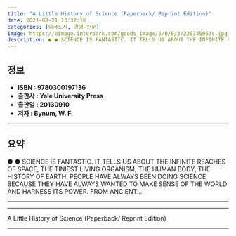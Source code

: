 ```yaml
---
title: "A Little History of Science (Paperback/ Reprint Edition)"
date: 2021-08-21 13:32:18
categories: [외국도서, 경영-인문]
image: https://bimage.interpark.com/goods_image/5/0/6/3/238345063s.jpg
description: ● ● SCIENCE IS FANTASTIC. IT TELLS US ABOUT THE INFINITE REACHES OF SPACE, THE TINIEST LIVING ORGANISM, THE HUMAN BODY, THE HISTORY OF EARTH. PEOPLE HAVE ALWA
---
```


## **정보**

- **ISBN : 9780300197136**
- **출판사 : Yale University Press**
- **출판일 : 20130910**
- **저자 : Bynum, W. F.**

------



## **요약**

●  ●  SCIENCE IS FANTASTIC. IT TELLS US ABOUT THE INFINITE REACHES OF SPACE, THE TINIEST LIVING ORGANISM, THE HUMAN BODY, THE HISTORY OF EARTH. PEOPLE HAVE ALWAYS BEEN DOING SCIENCE BECAUSE THEY HAVE ALWAYS WANTED TO MAKE SENSE OF THE WORLD AND HARNESS ITS POWER. FROM ANCIENT... 

------



------


A Little History of Science (Paperback/ Reprint Edition) 

------


